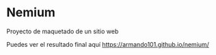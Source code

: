 # Nemium

Proyecto de maquetado de un sitio web

Puedes ver el resultado final aquí
https://armando101.github.io/nemium/
